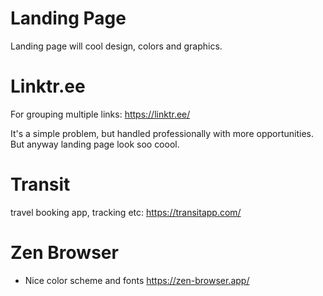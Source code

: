 # Landing Page
Landing page will cool design, colors and graphics.

# Linktr.ee
For grouping multiple links: https://linktr.ee/

It's a simple problem, but handled professionally with more opportunities. But anyway landing page look soo coool.

# Transit
travel booking app, tracking etc: https://transitapp.com/

# Zen Browser
- Nice color scheme and fonts https://zen-browser.app/
